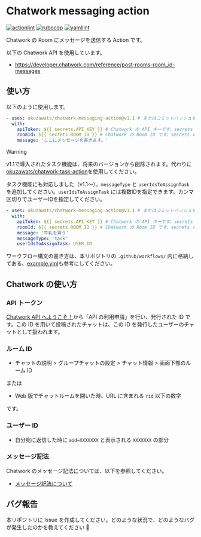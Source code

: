# Chatwork messaging action

[![actionlint](https://github.com/okuzawats/chatwork-messaging-action/actions/workflows/actionlint.yml/badge.svg?branch=main)](https://github.com/okuzawats/chatwork-messaging-action/actions/workflows/actionlint.yml)
[![rubocop](https://github.com/okuzawats/chatwork-messaging-action/actions/workflows/rubocop.yml/badge.svg?event=pull_request)](https://github.com/okuzawats/chatwork-messaging-action/actions/workflows/rubocop.yml)
[![yamllint](https://github.com/okuzawats/chatwork-messaging-action/actions/workflows/yamllint.yml/badge.svg?branch=main)](https://github.com/okuzawats/chatwork-messaging-action/actions/workflows/yamllint.yml)

Chatwork の Room にメッセージを送信する Action です。

以下の Chatwork API を使用しています。

- https://developer.chatwork.com/reference/post-rooms-room_id-messages

## 使い方

以下のように使用します。

```yml
- uses: okuzawats/chatwork-messaging-action@v1.1 # またはコミットハッシュを使用してください。
  with:
    apiToken: ${{ secrets.API_KEY }} # Chatwork の API キーです。secrets の利用を推奨します。
    roomId: ${{ secrets.ROOM_ID }} # Chatwork の Room ID です。secrets の利用を推奨します。
    message: 'ここにメッセージを書きます。'
```

> [!WARNING]
> v1.1で導入されたタスク機能は、将来のバージョンから削除されます。代わりに[okuzawats/chatwork-task-action](https://github.com/okuzawats/chatwork-task-action)を使用してください。

タスク機能にも対応しました（v1.1〜）。`messageType` と `userIdsToAssignTask` を追加してください。`userIdsToAssignTask` には複数IDを指定できます。カンマ区切りでユーザーIDを指定してください。

```yml
- uses: okuzawats/chatwork-messaging-action@v1.1 # またはコミットハッシュを使用してください。
  with:
    apiToken: ${{ secrets.API_KEY }} # Chatwork の API キーです。secrets の利用を推奨します。
    roomId: ${{ secrets.ROOM_ID }} # Chatwork の Room ID です。secrets の利用を推奨します。
    message: '牛乳を買う'
    messageType: 'task'
    userIdsToAssignTask: USER_ID
```

ワークフロー構文の書き方は、本リポジトリの `.github/workflows/` 内に格納してある、[example.yml](https://github.com/okuzawats/chatwork-messaging-action/blob/main/.github/workflows/example.yml)も参考にしてください。

## Chatwork の使い方

### API トークン

[Chatwork API へようこそ！](https://developer.chatwork.com/docs)から「API の利用申請」を行い、発行された ID です。この ID を用いて投稿されたチャットは、この ID を発行したユーザーのチャットとして扱われます。

### ルーム ID

- チャットの説明 > グループチャットの設定 > チャット情報 > 画面下部のルーム ID

または

- Web 版でチャットルームを開いた時、URL に含まれる `rid` 以下の数字

です。

### ユーザー ID

- 自分宛に返信した時に `aid=XXXXXXX` と表示される `XXXXXXX` の部分

### メッセージ記法

Chatwork のメッセージ記法については、以下を参照してください。

- [メッセージ記法について](https://developer.chatwork.com/docs/message-notation)

## バグ報告

本リポジトリに Issue を作成してください。どのような状況で、どのようなバグが発生したのかを教えてください 🙇
